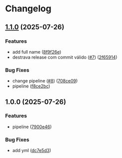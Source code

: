 # Changelog

## [1.1.0](https://github.com/oseiasdomingues9/Api-rest-workers/compare/v1.0.0...v1.1.0) (2025-07-26)


### Features

* add full name ([8f9f26e](https://github.com/oseiasdomingues9/Api-rest-workers/commit/8f9f26e1dabec86524d87ba783f8c9e6ab4f4179))
* destrava release com commit válido ([#7](https://github.com/oseiasdomingues9/Api-rest-workers/issues/7)) ([2f65914](https://github.com/oseiasdomingues9/Api-rest-workers/commit/2f65914855f550ffd38c17a37fc02a685a1be1d4))


### Bug Fixes

* change pipeline ([#8](https://github.com/oseiasdomingues9/Api-rest-workers/issues/8)) ([708ce09](https://github.com/oseiasdomingues9/Api-rest-workers/commit/708ce09432dd294bf925f481b1227764cbcbff40))
* pipeline ([f8ce2bc](https://github.com/oseiasdomingues9/Api-rest-workers/commit/f8ce2bc9081a320892556e86ec82b74e0d352a79))

## 1.0.0 (2025-07-26)


### Features

* pipeline ([7900e46](https://github.com/oseiasdomingues9/Api-rest-workers/commit/7900e4694387f0a2d395d8aee2b5642398cab906))


### Bug Fixes

* add yml ([dc7e5d3](https://github.com/oseiasdomingues9/Api-rest-workers/commit/dc7e5d37fd209c0309129619b5fab1953dbac16f))
